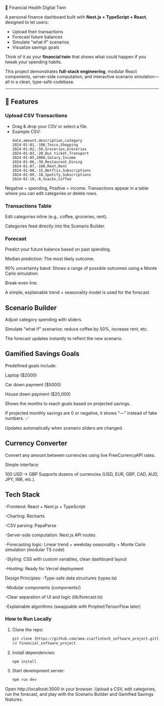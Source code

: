 💸 Financial Health Digital Twin

A personal finance dashboard built with **Next.js + TypeScript + React**, designed to let users:

- Upload their transactions
- Forecast future balances
- Simulate “what if” scenarios
- Visualize savings goals

Think of it as your **financial twin** that shows what could happen if you tweak your spending habits.

This project demonstrates **full-stack engineering**, modular React components, server-side computation, and interactive scenario simulation—all in a clean, type-safe codebase.

---

## 🚀 Features

### Upload CSV Transactions
- Drag & drop your CSV or select a file.
- Example CSV:
  ```csv
  date,amount,description,category
  2024-01-01,-100,Tesco,Shopping
  2024-01-02,-50,Groceries,Groceries
  2024-01-03,-20,Bus ticket,Transport
  2024-01-05,2000,Salary,Income
  2024-01-06,-30,Restaurant,Dining
  2024-01-07,-100,Rent,Rent
  2024-01-08,-15,Netflix,Subscriptions
  2024-01-09,-10,Spotify,Subscriptions
  2024-01-10,-8,Snacks,Coffee

Negative = spending, Positive = income. Transactions appear in a table where you can edit categories or delete rows.

### Transactions Table
Edit categories inline (e.g., coffee, groceries, rent).

Categories feed directly into the Scenario Builder.

### Forecast
Predict your future balance based on past spending.

Median prediction: The most likely outcome.

90% uncertainty band: Shows a range of possible outcomes using a Monte Carlo simulation.

Break-even line.

A simple, explainable trend + seasonality model is used for the forecast.

## Scenario Builder
Adjust category spending with sliders.

Simulate “what if” scenarios: reduce coffee by 50%, increase rent, etc.

The forecast updates instantly to reflect the new scenario.

## Gamified Savings Goals
Predefined goals include:

Laptop ($2000)

Car down payment ($5000)

House down payment ($20,000)

Shows the months to reach goals based on projected savings.

If projected monthly savings are 0 or negative, it shows “—” instead of fake numbers. ✅

Updates automatically when scenario sliders are changed.

## Currency Converter
Convert any amount between currencies using live FreeCurrencyAPI rates.

Simple interface:

100 USD → GBP
Supports dozens of currencies (USD, EUR, GBP, CAD, AUD, JPY, INR, etc.).

## Tech Stack
  -Frontend: React + Next.js + TypeScript
  
  -Charting: Recharts
  
  -CSV parsing: PapaParse
  
  -Server-side computation: Next.js API routes
  
  -Forecasting logic: Linear trend + weekday seasonality + Monte Carlo simulation (modular TS code)
  
  -Styling: CSS with custom variables, clean dashboard layout
  
  -Hosting: Ready for Vercel deployment
  
  Design Principles:
  -Type-safe data structures (types.ts)
  
  -Modular components (components/)
  
  -Clear separation of UI and logic (lib/forecast.ts)
  
  -Explainable algorithms (swappable with Prophet/TensorFlow later)


### How to Run Locally
1. Clone the repo:

    ```Bash
    git clone (https://github.com/ama-zia/fintech_software_project.git)
    cd financial_software_project
    
2. Install dependencies:

    ```Bash
    npm install

3. Start development server:

    ```Bash
    npm run dev
    
Open http://localhost:3000 in your browser. Upload a CSV, edit categories, run the forecast, and play with the Scenario Builder and Gamified Savings features.
